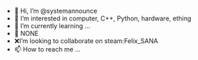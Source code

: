 - 👋 Hi, I’m @systemannounce
- 👀 I’m interested in computer, C++, Python, hardware, ething
- 🌱 I’m currently learning ...
- 💞️ NONE
- ❌I’m looking to collaborate on steam:Felix_SANA
- 📫 How to reach me ...

<!---
systemannounce/systemannounce is a ✨ special ✨ repository because its `README.md` (this file) appears on your GitHub profile.
You can click the Preview link to take a look at your changes.
--->
